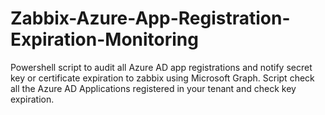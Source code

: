 # Zabbix-Azure-App-Registration-Expiration-Monitoring
Powershell script to audit all Azure AD app registrations and notify secret key or certificate expiration to zabbix using Microsoft Graph. Script check all the Azure AD Applications registered in your tenant and check key expiration.
